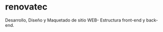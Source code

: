 renovatec
=========

Desarrollo, Diseño y  Maquetado  de sitio WEB- Estructura front-end y back-end.